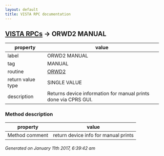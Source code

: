 ```yaml
---
layout: default
title: VISTA RPC documentation
---
```




## [VISTA RPCs](TableOfContent.md) &#8594; ORWD2 MANUAL 

 property | value 
--- | --- 
 label | ORWD2 MANUAL
 tag | MANUAL
 routine | [ORWD2](http://code.osehra.org/dox/Routine_ORWD2_source.html)
 return value type | SINGLE VALUE
 description | Returns device information for manual prints done via CPRS GUI.


### Method description

 property | value 
--- | --- 
 Method comment | return device info for manual prints




 ###### Generated on January 11th 2017, 6:39:42 am